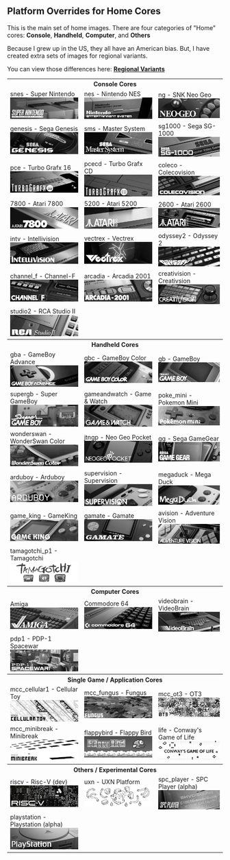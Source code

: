 ## Platform Overrides for Home Cores

This is the main set of home images. There are four categories of "Home" cores: **Console**, **Handheld**, **Computer**, and **Others**

Because I grew up in the US, they all have an American bias. But, I have created extra sets of images for regional variants.

You can view those differences here: <b><a href="/image_regional_variants.md">Regional Variants</a></b>

<table>
<tr><th colspan="3">Console Cores</th></tr>
<tr>
 <td>snes - Super Nintendo <img src="/pics/home/snes.png" /></td>
 <td>nes - Nintendo NES <img src="/pics/home/nes.png" /></td>
 <td>ng - SNK Neo Geo <img src="/pics/home/ng.png" /></td>
</tr>
<tr>
 <td>genesis - Sega Genesis <img src="/pics/home/genesis.png" /></td>
 <td>sms - Master System <img src="/pics/home/sms.png" /></td>
 <td>sg1000 - Sega SG-1000 <img src="/pics/home/sg1000.png" /></td>
</tr>
<tr>
 <td>pce - Turbo Grafx 16 <img src="/pics/home/pce.png" /></td>
 <td>pcecd - Turbo Grafx CD <img src="/pics/home/pcecd.png" /></td>
 <td>coleco - Colecovision <img src="/pics/home/coleco.png" /></td>
</tr>
<tr>
 <td>7800 - Atari 7800 <img src="/pics/home/7800.png" /></td>
 <td>5200 - Atari 5200 <img src="/pics/home/5200.png" /></td>
 <td>2600 - Atari 2600 <img src="/pics/home/2600.png" /></td>
</tr>
<tr>
 <td>intv - Intellivision <img src="/pics/home/intv.png" /></td>
 <td>vectrex - Vectrex <img src="/pics/home/vectrex.png" /></td>
 <td>odyssey2 - Odyssey 2 <img src="/pics/home/odyssey2.png" /></td>
</tr>
<tr>
 <td>channel_f - Channel-F <img src="/pics/home/channel_f.png" /></td>
 <td>arcadia - Arcadia 2001 <img src="/pics/home/arcadia.png" /></td>
 <td>creativision - Creativsion <img src="/pics/home/creativision.png" /></td>
</tr>
<tr>
 <td>studio2 - RCA Studio II <img src="/pics/home/studio2.png" /></td>
</tr>
<tr><th colspan="3">Handheld Cores</th></tr>
<tr>
 <td>gba - GameBoy Advance <img src="/pics/home/gba.png" /></td>
 <td>gbc - GameBoy Color <img src="/pics/home/gbc.png" /></td>
 <td>gb - GameBoy <img src="/pics/home/gb.png" /></td>
</tr>
<tr>
 <td>supergb - Super GameBoy <img src="/pics/home/sgb.png" /></td>
 <td>gameandwatch - Game & Watch <img src="/pics/home/gameandwatch.png" /></td>
 <td>poke_mini - Pokemon Mini <img src="/pics/home/poke_mini.png" /></td>
</tr>
<tr>
 <td>wonderswan - WonderSwan Color <img src="/pics/home/wonderswan.png" /></td>
 <td>jtngp - Neo Geo Pocket <img src="/pics/home/jtngp.png" /></td>
 <td>gg - Sega GameGear <img src="/pics/home/gg.png" /></td>
</tr>
<tr>
 <td>arduboy - Arduboy <img src="/pics/home/arduboy.png" /></td>
 <td>supervision - Supervision <img src="/pics/home/supervision.png" /></td>
 <td>megaduck - Mega Duck <img src="/pics/home/mega_duck.png" /></td>
</tr>
<tr>
 <td>game_king - GameKing <img src="/pics/home/game_king.png" /></td>
 <td>gamate - Gamate <img src="/pics/home/gamate.png" /></td>
 <td>avision - Adventure Vision <img src="/pics/home/avision.png" /></td>
</tr>
<tr>
 <td>tamagotchi_p1 - Tamagotchi <img src="/pics/home/tamagotchi_p1.png" /></td>
 <td></td>
 <td></td>
</tr>
<tr><th colspan="3">Computer Cores</th></tr>
<tr>
 <td>Amiga <img src="/pics/home/amiga.png" /></td>
 <td>Commodore 64 <img src="/pics/home/c64.png" /></td>
 <td>videobrain - VideoBrain <img src="/pics/home/videobrain.png" /></td>
</tr>
<tr>
 <td>pdp1 - PDP-1 Spacewar <img src="/pics/home/pdp1.png" /></td>
</tr>
<tr><th colspan="3">Single Game / Application Cores</th></tr>
<tr>
 <td>mcc_cellular1 - Cellular Toy <img src="/pics/home/mcc_cellular1.png" /></td>
 <td>mcc_fungus - Fungus <img src="/pics/home/mcc_fungus.png" /></td>
 <td>mcc_ot3 - OT3 <img src="/pics/home/mcc_ot3.png" /></td>
<tr/>
<tr>
 <td>mcc_minibreak - Minibreak <img src="/pics/home/mcc_minibreak.png" /></td>
 <td>flappybird - Flappy Bird <img src="/pics/home/flappybird.png" /></td>
 <td>life - Conway's Game of Life <img src="/pics/home/life.png" /></td>
</tr>
<tr><th colspan="3">Others / Experimental Cores</th></tr>
<tr>
 <td>riscv - Risc-V (dev) <img src="/pics/home/riscv.png" /></td>
 <td>uxn - UXN Platform <img src="/pics/home/uxn.png" /></td> 
 <td>spc_player - SPC Player (alpha) <img src="/pics/home/spc_player.png" /></td>
</tr>
<tr>
 <td>playstation - Playstation (alpha) <img src="/pics/home/playstation.png" /></td>
 <td></td>
 <td></td>
</tr>
</table>